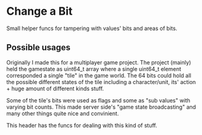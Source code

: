 # Change a Bit
Small helper funcs for tampering with values' bits and areas of bits.

## Possible usages
Originally I made this for a multiplayer game project. The project (mainly) held the gamestate as uint64_t array
where a single uint64_t element corresponded a single "tile" in the game world. The 64 bits could hold all the
possible different states of the tile including a character/unit, its' action + huge amount of different kinds
stuff.

Some of the tile's bits were used as flags and some as "sub values" with varying bit counts.
This made server side's "game state broadcasting" and many other things quite nice and convinient.

This header has the funcs for dealing with this kind of stuff.
